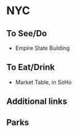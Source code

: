 # NYC


## To See/Do

* Empire State Building

## To Eat/Drink
* Market Table, in SoHo



## Additional links


## Parks 

